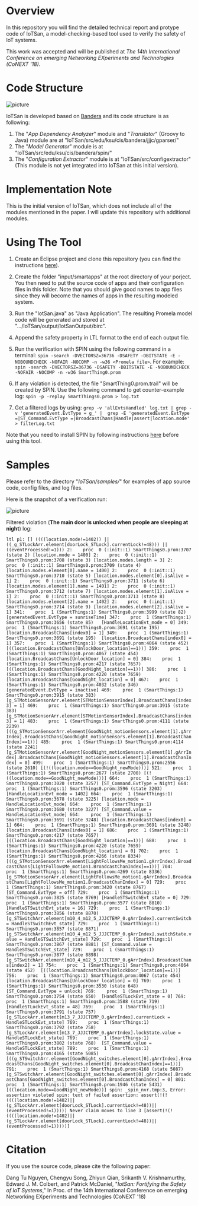 # Overview

In this repository you will find the detailed technical report and protype code of IoTSan, a model-checking-based tool used to verify the safety of IoT systems.

This work was accepted and will be published at *The 14th International Conference on emerging Networking EXperiments and Technologies (CoNEXT '18)*.

# Code Structure

![picture](images/IoTSanArchitecture.png)

IoTSan is developed based on [Bandera](http://bandera.projects.cs.ksu.edu/) and its code structure is as following:
1. The "*App Dependency Analyzer*" module and "*Translator*" (Groovy to Java) module are at "IoTSan/src/edu/ksu/cis/bandera/jjjc/gparser/"
2. The "*Model Generator*" module is at "IoTSan/src/edu/ksu/cis/bandera/spin/"
3. The "*Configuration Extractor*" module is at "IoTSan/src/configextractor" (This module is not yet integrated into IoTSan at this initial version).

# Implementation Note

This is the initial version of IoTSan, which does not include all of the modules mentioned in the paper. I will update this repository with additional modules.

# Using The Tool

1. Create an Eclipse project and clone this repository (you can find the instructions [here](https://github.com/collab-uniba/socialcde4eclipse/wiki/How-to-import-a-GitHub-project-into-Eclipse)).

2. Create the folder "input/smartapps" at the root directory of your porject. You then need to put the source code of apps and their configuration files in this folder. Note that you should give good names to app files since they will become the names of apps in the resulting modeled system.

3. Run the "IotSan.java" as "Java Application". The resulting Promela model code will be generated and stored at ".../IoTSan/output/IotSanOutput/birc".

4. Append the safety property in LTL format to the end of each output file.

5. Run the verification with SPIN using the following command in a terminal: 
`spin -search -DVECTORSZ=36736 -DSAFETY -DBITSTATE -E -NOBOUNDCHECK -NOFAIR -NOCOMP -n -w36 <Promela file>`. 
For example: 
`spin -search -DVECTORSZ=36736 -DSAFETY -DBITSTATE -E -NOBOUNDCHECK -NOFAIR -NOCOMP -n -w36 SmartThing0.prom`

6. If any violation is detected, the file "SmartThing0.prom.trail" will be created by SPIN. Use the following command to get counter-example log: `spin -p -replay SmartThings0.prom > log.txt`

7. Get a filtered logs by using: 
`grep -v 'allEvtsHandled' log.txt | grep -v 'generatedEvent.EvtType = g_' |  grep -E 'generatedEvent.EvtType =|ST_Command.EvtType =|BroadcastChans|Handle|assert|location.mode'  > filterLog.txt`

Note that you need to install SPIN by following instructions [here](http://spinroot.com/spin/whatispin.html) before using this tool.

# Samples

Please refer to the directory "*IoTSan/samples/*" for examples of app source code, config files, and log files.

Here is the snapshot of a verification run:

![picture](images/snapshot.png)

Filtered violation (**The main door is unlocked when people are sleeping at night**) log:

`ltl p1: [] ((((location.mode!=1402)) || ((_g_STLockArr.element[doorLock_STLock].currentLock!=48))) || ((eventProcessed!=1)))
  2:	proc  0 (:init::1) SmartThings0.prom:3707 (state 2)	[location.mode = 1400]
  2:	proc  0 (:init::1) SmartThings0.prom:3708 (state 3)	[location.modes.length = 3]
  2:	proc  0 (:init::1) SmartThings0.prom:3709 (state 4)	[location.modes.element[0].name = 1400]
  2:	proc  0 (:init::1) SmartThings0.prom:3710 (state 5)	[location.modes.element[0].isAlive = 1]
  2:	proc  0 (:init::1) SmartThings0.prom:3711 (state 6)	[location.modes.element[1].name = 1401]
  2:	proc  0 (:init::1) SmartThings0.prom:3712 (state 7)	[location.modes.element[1].isAlive = 1]
  2:	proc  0 (:init::1) SmartThings0.prom:3713 (state 8)	[location.modes.element[2].name = 1402]
  2:	proc  0 (:init::1) SmartThings0.prom:3714 (state 9)	[location.modes.element[2].isAlive = 1]
341:	proc  1 (SmartThings:1) SmartThings0.prom:3999 (state 82)	[generatedEvent.EvtType = sunriseTime]
347:	proc  1 (SmartThings:1) SmartThings0.prom:3656 (state 85)	[HandleLocationEvt_mode = 0]
349:	proc  1 (SmartThings:1) SmartThings0.prom:3691 (state 195)	[location.BroadcastChans[index0] = 1]
349:	proc  1 (SmartThings:1) SmartThings0.prom:3691 (state 195)	[location.BroadcastChans[index0] = 1]
357:	proc  1 (SmartThings:1) SmartThings0.prom:4064 (state 452)	[((location.BroadcastChans[UnlockDoor_location]==1))]
359:	proc  1 (SmartThings:1) SmartThings0.prom:4067 (state 454)	[location.BroadcastChans[UnlockDoor_location] = 0]
384:	proc  1 (SmartThings:1) SmartThings0.prom:4217 (state 7657)	[((location.BroadcastChans[GoodNight_location]==1))]
386:	proc  1 (SmartThings:1) SmartThings0.prom:4220 (state 7659)	[location.BroadcastChans[GoodNight_location] = 0]
467:	proc  1 (SmartThings:1) SmartThings0.prom:4032 (state 346)	[generatedEvent.EvtType = inactive]
469:	proc  1 (SmartThings:1) SmartThings0.prom:3915 (state 383)	[g_STMotionSensorArr.element[STMotionSensorIndex].BroadcastChans[index3] = 1]
469:	proc  1 (SmartThings:1) SmartThings0.prom:3915 (state 383)	[g_STMotionSensorArr.element[STMotionSensorIndex].BroadcastChans[index3] = 1]
483:	proc  1 (SmartThings:1) SmartThings0.prom:4111 (state 2239)	[((g_STMotionSensorArr.element[GoodNight_motionSensors.element[1].gArrIndex].BroadcastChans[GoodNight_motionSensors.element[1].BroadcastChanIndex]==1))]
485:	proc  1 (SmartThings:1) SmartThings0.prom:4114 (state 2241)	[g_STMotionSensorArr.element[GoodNight_motionSensors.element[1].gArrIndex].BroadcastChans[GoodNight_motionSensors.element[1].BroadcastChanIndex] = 0]
499:	proc  1 (SmartThings:1) SmartThings0.prom:2556 (state 2610)	[(!((location.mode==GoodNight_newMode)))]
521:	proc  1 (SmartThings:1) SmartThings0.prom:2677 (state 2700)	[(!((location.mode==GoodNight_newMode)))]
664:	proc  1 (SmartThings:1) SmartThings0.prom:3020 (state 3257)	[ST_Command.EvtType = Night]
664:	proc  1 (SmartThings:1) SmartThings0.prom:3596 (state 3203)	[HandleLocationEvt_mode = 1402]
664:	proc  1 (SmartThings:1) SmartThings0.prom:3678 (state 3225)	[location.mode = HandleLocationEvt_mode]
664:	proc  1 (SmartThings:1) SmartThings0.prom:3680 (state 3227)	[ST_Command.value = HandleLocationEvt_mode]
664:	proc  1 (SmartThings:1) SmartThings0.prom:3691 (state 3248)	[location.BroadcastChans[index0] = 1]
664:	proc  1 (SmartThings:1) SmartThings0.prom:3691 (state 3248)	[location.BroadcastChans[index0] = 1]
686:	proc  1 (SmartThings:1) SmartThings0.prom:4217 (state 7657)	[((location.BroadcastChans[GoodNight_location]==1))]
688:	proc  1 (SmartThings:1) SmartThings0.prom:4220 (state 7659)	[location.BroadcastChans[GoodNight_location] = 0]
702:	proc  1 (SmartThings:1) SmartThings0.prom:4266 (state 8334)	[((g_STMotionSensorArr.element[LightFollowsMe_motion1.gArrIndex].BroadcastChans[LightFollowsMe_motion1.BroadcastChanIndex]==1))]
704:	proc  1 (SmartThings:1) SmartThings0.prom:4269 (state 8336)	[g_STMotionSensorArr.element[LightFollowsMe_motion1.gArrIndex].BroadcastChans[LightFollowsMe_motion1.BroadcastChanIndex] = 0]
729:	proc  1 (SmartThings:1) SmartThings0.prom:3420 (state 8767)	[ST_Command.EvtType = off]
729:	proc  1 (SmartThings:1) SmartThings0.prom:3825 (state 8769)	[HandleSTSwitchEvt_state = 0]
729:	proc  1 (SmartThings:1) SmartThings0.prom:3577 (state 8810)	[HandleSTSwitchEvt_state = 16]
729:	proc  1 (SmartThings:1) SmartThings0.prom:3856 (state 8870)	[g_STSwitchArr.element[m10_4_m12_5_JJJCTEMP_0.gArrIndex].currentSwitch = HandleSTSwitchEvt_state]
729:	proc  1 (SmartThings:1) SmartThings0.prom:3857 (state 8871)	[g_STSwitchArr.element[m10_4_m12_5_JJJCTEMP_0.gArrIndex].switchState.value = HandleSTSwitchEvt_state]
729:	proc  1 (SmartThings:1) SmartThings0.prom:3867 (state 8881)	[ST_Command.value = HandleSTSwitchEvt_state]
729:	proc  1 (SmartThings:1) SmartThings0.prom:3877 (state 8898)	[g_STSwitchArr.element[m10_4_m12_5_JJJCTEMP_0.gArrIndex].BroadcastChans[index2] = 1]
754:	proc  1 (SmartThings:1) SmartThings0.prom:4064 (state 452)	[((location.BroadcastChans[UnlockDoor_location]==1))]
756:	proc  1 (SmartThings:1) SmartThings0.prom:4067 (state 454)	[location.BroadcastChans[UnlockDoor_location] = 0]
769:	proc  1 (SmartThings:1) SmartThings0.prom:3530 (state 648)	[ST_Command.EvtType = unlock]
769:	proc  1 (SmartThings:1) SmartThings0.prom:3754 (state 650)	[HandleSTLockEvt_state = 0]
769:	proc  1 (SmartThings:1) SmartThings0.prom:3588 (state 719)	[HandleSTLockEvt_state = 48]
769:	proc  1 (SmartThings:1) SmartThings0.prom:3791 (state 757)	[g_STLockArr.element[m13_7_JJJCTEMP_0.gArrIndex].currentLock = HandleSTLockEvt_state]
769:	proc  1 (SmartThings:1) SmartThings0.prom:3792 (state 758)	[g_STLockArr.element[m13_7_JJJCTEMP_0.gArrIndex].lockState.value = HandleSTLockEvt_state]
769:	proc  1 (SmartThings:1) SmartThings0.prom:3802 (state 768)	[ST_Command.value = HandleSTLockEvt_state]
789:	proc  1 (SmartThings:1) SmartThings0.prom:4165 (state 5085)	[((g_STSwitchArr.element[GoodNight_switches.element[0].gArrIndex].BroadcastChans[GoodNight_switches.element[0].BroadcastChanIndex]==1))]
791:	proc  1 (SmartThings:1) SmartThings0.prom:4168 (state 5087)	[g_STSwitchArr.element[GoodNight_switches.element[0].gArrIndex].BroadcastChans[GoodNight_switches.element[0].BroadcastChanIndex] = 0]
801:	proc  1 (SmartThings:1) SmartThings0.prom:1946 (state 5431)	[((location.mode==GoodNight_newMode))]
spin: _spin_nvr.tmp:3, Error: assertion violated
spin: text of failed assertion: assert(!(!((((location.mode!=1402)||(g_STLockArr.element[doorLock_STLock].currentLock!=48))||(eventProcessed!=1)))))
Never claim moves to line 3	[assert(!(!((((location.mode!=1402)||(g_STLockArr.element[doorLock_STLock].currentLock!=48))||(eventProcessed!=1)))))]`

# Citation
If you use the source code, please cite the following paper:

Dang Tu Nguyen, Chengyu Song, Zhiyun Qian, Srikanth V. Krishnamurthy, Edward J. M. Colbert, and Patrick McDaniel, "*IotSan: Fortifying the Safety of IoT Systems*," In Proc. of the 14th International Conference on emerging Networking EXperiments and Technologies (CoNEXT '18)
